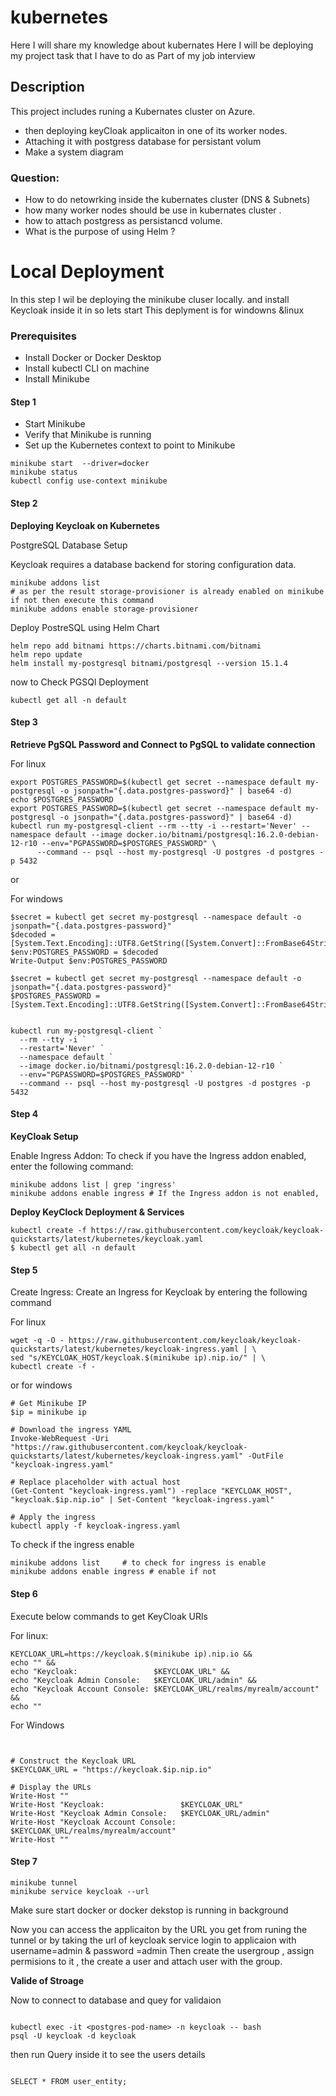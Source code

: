 # kubernetes
Here I will share my knowledge about kubernates
Here I will be deploying my project task that I have to do as Part of my job interview

## Description
This project includes runing a Kubernates cluster on Azure. 
-  then deploying keyCloak applicaiton in one of its worker nodes.
-  Attaching it with postgress database for persistant volum
-  Make a system diagram 
### Question:
  -   How to do netowrking inside the kubernates cluster (DNS & Subnets)
  -   how many worker nodes should be use in kubernates cluster .
  -   how to attach postgress as persistancd volume.
  -   What is the purpose of using Helm ?

# Local Deployment

In this step I wil be deploying the minikube cluser locally. and install Keycloak inside it in so lets start
This deplyment is for windowns &linux

### Prerequisites

-  Install Docker or Docker Desktop
-  Install kubectl CLI on machine
-  Install Minikube

#### Step 1 
-  Start Minikube
-  Verify that Minikube is running
-  Set up the Kubernetes context to point to Minikube
```
minikube start  --driver=docker
minikube status
kubectl config use-context minikube
```
#### Step 2
**Deploying Keycloak on Kubernetes**

PostgreSQL Database Setup

Keycloak requires a database backend for storing configuration data.

```
minikube addons list
# as per the result storage-provisioner is already enabled on minikube if not then execute this command
minikube addons enable storage-provisioner 
```

Deploy PostreSQL using Helm Chart

```
helm repo add bitnami https://charts.bitnami.com/bitnami
helm repo update
helm install my-postgresql bitnami/postgresql --version 15.1.4

```

now to Check PGSQl Deployment

```
kubectl get all -n default

```

#### Step 3

**Retrieve PgSQL Password and Connect to PgSQL to validate connection**
 
For linux 


```
export POSTGRES_PASSWORD=$(kubectl get secret --namespace default my-postgresql -o jsonpath="{.data.postgres-password}" | base64 -d)
echo $POSTGRES_PASSWORD
export POSTGRES_PASSWORD=$(kubectl get secret --namespace default my-postgresql -o jsonpath="{.data.postgres-password}" | base64 -d)
kubectl run my-postgresql-client --rm --tty -i --restart='Never' --namespace default --image docker.io/bitnami/postgresql:16.2.0-debian-12-r10 --env="PGPASSWORD=$POSTGRES_PASSWORD" \
      --command -- psql --host my-postgresql -U postgres -d postgres -p 5432
```
or 

For windows 

```
$secret = kubectl get secret my-postgresql --namespace default -o jsonpath="{.data.postgres-password}"
$decoded = [System.Text.Encoding]::UTF8.GetString([System.Convert]::FromBase64String($secret))
$env:POSTGRES_PASSWORD = $decoded
Write-Output $env:POSTGRES_PASSWORD

$secret = kubectl get secret my-postgresql --namespace default -o jsonpath="{.data.postgres-password}"
$POSTGRES_PASSWORD = [System.Text.Encoding]::UTF8.GetString([System.Convert]::FromBase64String($secret))


kubectl run my-postgresql-client `
  --rm --tty -i `
  --restart='Never' `
  --namespace default `
  --image docker.io/bitnami/postgresql:16.2.0-debian-12-r10 `
  --env="PGPASSWORD=$POSTGRES_PASSWORD" `
  --command -- psql --host my-postgresql -U postgres -d postgres -p 5432

```

#### Step 4

**KeyCloak Setup**

Enable Ingress Addon: To check if you have the Ingress addon enabled, enter the following command:

```
minikube addons list | grep 'ingress'
minikube addons enable ingress # If the Ingress addon is not enabled,
```

**Deploy KeyClock Deployment & Services**


```
kubectl create -f https://raw.githubusercontent.com/keycloak/keycloak-quickstarts/latest/kubernetes/keycloak.yaml
$ kubectl get all -n default

```

#### Step 5
Create Ingress: Create an Ingress for Keycloak by entering the following command

For linux 

```
wget -q -O - https://raw.githubusercontent.com/keycloak/keycloak-quickstarts/latest/kubernetes/keycloak-ingress.yaml | \
sed "s/KEYCLOAK_HOST/keycloak.$(minikube ip).nip.io/" | \
kubectl create -f -
```

or for windows

```
# Get Minikube IP
$ip = minikube ip

# Download the ingress YAML
Invoke-WebRequest -Uri "https://raw.githubusercontent.com/keycloak/keycloak-quickstarts/latest/kubernetes/keycloak-ingress.yaml" -OutFile "keycloak-ingress.yaml"

# Replace placeholder with actual host
(Get-Content "keycloak-ingress.yaml") -replace "KEYCLOAK_HOST", "keycloak.$ip.nip.io" | Set-Content "keycloak-ingress.yaml"

# Apply the ingress
kubectl apply -f keycloak-ingress.yaml

```

To check if the ingress enable 

```
minikube addons list     # to check for ingress is enable 
minikube addons enable ingress # enable if not

```

#### Step 6
Execute below commands to get KeyCloak URls

For linux: 

```
KEYCLOAK_URL=https://keycloak.$(minikube ip).nip.io &&
echo "" &&
echo "Keycloak:                 $KEYCLOAK_URL" &&
echo "Keycloak Admin Console:   $KEYCLOAK_URL/admin" &&
echo "Keycloak Account Console: $KEYCLOAK_URL/realms/myrealm/account" &&
echo ""
```

For Windows

```


# Construct the Keycloak URL
$KEYCLOAK_URL = "https://keycloak.$ip.nip.io"

# Display the URLs
Write-Host ""
Write-Host "Keycloak:                 $KEYCLOAK_URL"
Write-Host "Keycloak Admin Console:   $KEYCLOAK_URL/admin"
Write-Host "Keycloak Account Console: $KEYCLOAK_URL/realms/myrealm/account"
Write-Host ""

```



#### Step 7
```
minikube tunnel
minikube service keycloak --url
```
Make sure start docker or docker dekstop is running in background 

Now you can access the applicaiton by the URL you get from runing the tunnel or by taking the url of keycloak service 
login to applicaion with username=admin & password =admin
Then create the usergroup , assign permisions to it , the create a user and attach user with the group. 

**Valide of Stroage**

Now to connect to database and quey for validaion

```

kubectl exec -it <postgres-pod-name> -n keycloak -- bash
psql -U keycloak -d keycloak

```
then run Query inside it to see the users details 

```

SELECT * FROM user_entity;
```










